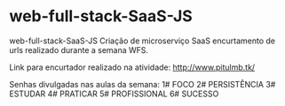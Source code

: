 # web-full-stack-SaaS-JS
web-full-stack-SaaS-JS Criação de microserviço SaaS encurtamento de urls realizado durante a semana WFS.

Link para encurtador realizado na atividade: http://www.pitulmb.tk/

Senhas divulgadas nas aulas da semana:
1# FOCO
2# PERSISTÊNCIA
3# ESTUDAR
4# PRATICAR
5# PROFISSIONAL
6# SUCESSO
